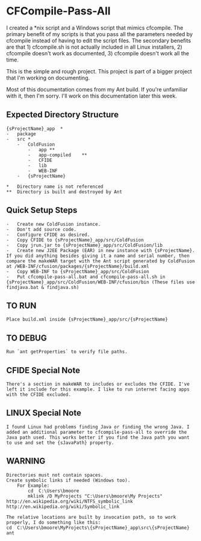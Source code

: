 # CFCompile-Pass-All
I created a *nix script and a Windows script that mimics cfcompile. The primary benefit of my scripts is that you pass all the parameters needed by cfcompile instead of having to edit the script files. The secondary benefits are that 1) cfcompile.sh is not actually included in all Linux installers, 2) cfcompile doesn't work as documented, 3) cfcompile doesn't work all the time.

This is the simple and rough project. This project is part of a bigger project that I'm working on documenting.

Most of this documentation comes from my Ant build. If you're unfamiliar with it, then I'm sorry. I'll work on this documentation later this week.

##  Expected Directory Structure
	{sProjectName}_app	*
	-	package
	-	src	*
		-	ColdFusion
			-	app	**
			-	app-compiled	**
			-	CFIDE
			-	lib
			-	WEB-INF
		-	{sProjectName}

	*	Directory name is not referenced
	**	Directory is built and destroyed by Ant


##	Quick Setup Steps
	-	Create new ColdFusion instance.
	-	Don't add source code.
	-	Configure CFIDE as desired.
	-	Copy CFIDE to {sProjectName}_app/src/ColdFusion
	-	Copy jrun.jar to {sProjectName}_app/src/ColdFusion/lib
	-	Create new J2EE Package (EAR) in new instance with {sProjectName}. If you did anything besides giving it a name and serial number, then compare the makeWAR target with the Ant script generated by ColdFusion at /WEB-INF/cfusion/packages/{sProjectName}/build.xml
	-	Copy WEB-INF to {sProjectName}_app/src/ColdFusion
	-	Put cfcompile-pass-all.bat and cfcompile-pass-all.sh in {sProjectName}_app/src/ColdFusion/WEB-INF/cfusion/bin (These files use findjava.bat & findjava.sh)


##	TO RUN
	Place build.xml inside {sProjectName}_app/src/{sProjectName}

##	TO DEBUG
	Run	`ant getProperties` to verify file paths.


##	CFIDE Special Note
	There's a section in makeWAR to includes or excludes the CFIDE. I've left it include for this example. I like to run internet facing apps with the CFIDE excluded.


##	LINUX Special Note
	I found Linux had problems finding Java or finding the wrong Java. I added an additional parameter to cfcompile-pass-all to override the Java path used. This works better if you find the Java path you want to use and set the {sJavaPath} property.


##	WARNING
	Directories must not contain spaces.
	Create symbolic links if needed (Windows too).
		For Example:
			cd	C:\Users\bmoore
			mklink /D MyProjects "C:\Users\bmoore\My Projects"
	http://en.wikipedia.org/wiki/NTFS_symbolic_link
	http://en.wikipedia.org/wiki/Symbolic_link

	The relative locations are built by invocation path, so to work properly, I do something like this:
	cd	C:\Users\bmoore\MyProjects\{sProjectName}_app\src\{sProjectName}
	ant